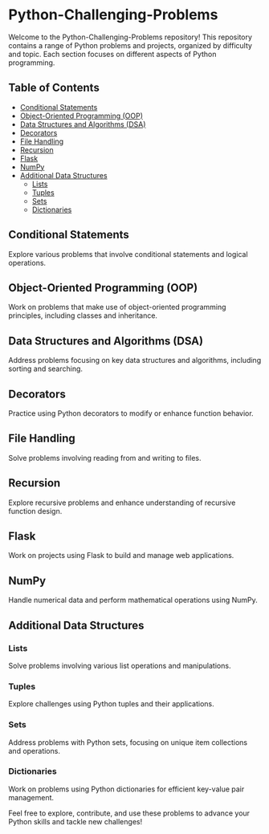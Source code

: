 # Python-Challenging-Problems

Welcome to the Python-Challenging-Problems repository! This repository contains a range of Python problems and projects, organized by difficulty and topic. Each section focuses on different aspects of Python programming.

## Table of Contents
- [Conditional Statements](#conditional-statements)
- [Object-Oriented Programming (OOP)](#object-oriented-programming-oop)
- [Data Structures and Algorithms (DSA)](#data-structures-and-algorithms-dsa)
- [Decorators](#decorators)
- [File Handling](#file-handling)
- [Recursion](#recursion)
- [Flask](#flask)
- [NumPy](#numpy)
- [Additional Data Structures](#additional-data-structures)
  - [Lists](#lists)
  - [Tuples](#tuples)
  - [Sets](#sets)
  - [Dictionaries](#dictionaries)

## Conditional Statements

Explore various problems that involve conditional statements and logical operations.

## Object-Oriented Programming (OOP)

Work on problems that make use of object-oriented programming principles, including classes and inheritance.

## Data Structures and Algorithms (DSA)

Address problems focusing on key data structures and algorithms, including sorting and searching.

## Decorators

Practice using Python decorators to modify or enhance function behavior.

## File Handling

Solve problems involving reading from and writing to files.

## Recursion

Explore recursive problems and enhance understanding of recursive function design.

## Flask

Work on projects using Flask to build and manage web applications.

## NumPy

Handle numerical data and perform mathematical operations using NumPy.

## Additional Data Structures

### Lists

Solve problems involving various list operations and manipulations.

### Tuples

Explore challenges using Python tuples and their applications.

### Sets

Address problems with Python sets, focusing on unique item collections and operations.

### Dictionaries

Work on problems using Python dictionaries for efficient key-value pair management.

Feel free to explore, contribute, and use these problems to advance your Python skills and tackle new challenges!

